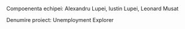 Compoenenta echipei: Alexandru Lupei, Iustin Lupei, Leonard Musat


Denumire proiect: Unemployment Explorer